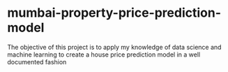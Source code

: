 # mumbai-property-price-prediction-model
The objective of this project is to apply my knowledge of data science and machine learning to create a house price prediction model in a well documented fashion
